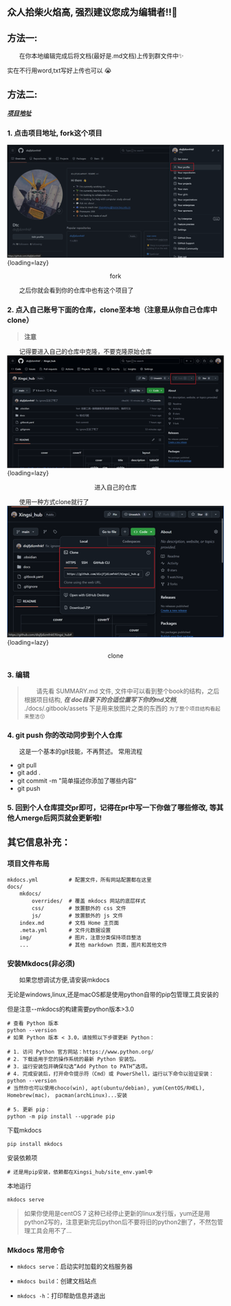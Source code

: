## 众人拾柴火焰高, 强烈建议您成为编辑者!!🚀

## 方法一:

&emsp;&emsp;在你本地编辑完成后将文档(最好是.md文档)上传到群文件中✨

实在不行用word,txt写好上传也可以 😭



## 方法二: 

##### [项目地址](https://github.com/disjfjdizmfnkf/Xinsi_hub)

### 1. 点击项目地址, fork这个项目

![1](../assets/howToEdit/image.png){loading=lazy}
<center>fork</center>

&emsp;&emsp;之后你就会看到你的仓库中也有这个项目了

### 2. **点入自己账号下面的仓库，clone至本地（注意是从你自己仓库中clone）**

> **注意**

&emsp;&emsp;记得要进入自己的仓库中克隆，不要克隆原始仓库
![2](../assets/howToEdit/image1.png){loading=lazy}
<center>进入自己的仓库</center>

&emsp;&emsp;使用一种方式clone就行了
![3](../assets/howToEdit/image2.png){loading=lazy}
<center>clone</center>


### 3. **编辑** 

> &emsp;&emsp;请先看 SUMMARY.md 文件, 文件中可以看到整个book的结构，之后根据项目结构, ***在 doc目录下的合适位置写下你的md文档***, ./docs/.gitbook/assets 下是用来放图片之类的东西的 `为了整个项目结构看起来整洁😚`

### 4. **git push 你的改动同步到个人仓库**

&emsp;&emsp;这是一个基本的git技能，不再赘述。
常用流程

+ git pull
+ git add .
+ git commit -m "简单描述你添加了哪些内容“
+ git push

### 5. **回到个人仓库提交pr即可，记得在pr中写一下你做了哪些修改, 等其他人merge后网页就会更新啦!**


## 其它信息补充：

### 项目文件布局

```
mkdocs.yml    		# 配置文件，所有网站配置都在这里
docs/
	mkdocs/
		overrides/	# 覆盖 mkdocs 网站的底层样式
		css/		# 放置额外的 css 文件
		js/			# 放置额外的 js 文件
    index.md		# 文档 Home 主页面
	.meta.yml		# 文件元数据设置
    img/            # 图片，注意分类保持项目整洁
	...       		# 其他 markdown 页面，图片和其他文件
```

### 安装Mkdocs(非必须)
&emsp;&emsp;如果您想调试方便,请安装mkdocs

无论是windows,linux,还是macOS都是使用python自带的pip包管理工具安装的

但是注意--mkdocs的构建需要python版本>3.0

```shell
# 查看 Python 版本
python --version
# 如果 Python 版本 < 3.0，请按照以下步骤更新 Python：

# 1. 访问 Python 官方网站：https://www.python.org/
# 2. 下载适用于您的操作系统的最新 Python 安装包。
# 3. 运行安装包并确保勾选“Add Python to PATH”选项。
# 4. 完成安装后，打开命令提示符（Cmd）或 PowerShell，运行以下命令以验证安装：
python --version
# 当然你也可以使用choco(win), apt(ubuntu/debian), yum(CentOS/RHEL), Homebrew(mac)， pacman(archLinux)...安装

# 5. 更新 pip：
python -m pip install --upgrade pip

```

下载mkdocs
```shell
pip install mkdocs
```


安装依赖项
```shell
# 还是用pip安装，依赖都在Xingsi_hub/site_env.yaml中

```

本地运行
```shell
mkdocs serve
```

> 如果你使用是centOS 7 这种已经停止更新的linux发行版，yum还是用python2写的，注意更新完后python后不要将旧的python2删了，不然包管理工具会用不了...

### Mkdocs 常用命令

* `mkdocs serve`：启动实时加载的文档服务器

* `mkdocs build`：创建文档站点

* `mkdocs -h`：打印帮助信息并退出